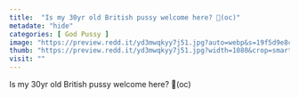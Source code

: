 ```yaml
---
title:  "Is my 30yr old British pussy welcome here? 🥺(oc)"
metadate: "hide"
categories: [ God Pussy ]
image: "https://preview.redd.it/yd3mwqkyy7j51.jpg?auto=webp&s=19f5d9e8cdc6f00d7e327fde2b225338b6fb665c"
thumb: "https://preview.redd.it/yd3mwqkyy7j51.jpg?width=1080&crop=smart&auto=webp&s=4f341df1a15d983b71035f9ff72b05a1d76c971c"
visit: ""
---
```

Is my 30yr old British pussy welcome here? 🥺(oc)
